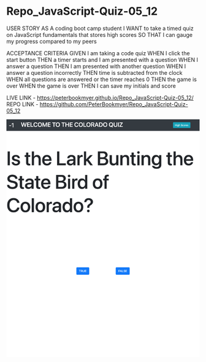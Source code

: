 # Repo_JavaScript-Quiz-05_12

USER STORY
AS A coding boot camp student
I WANT to take a timed quiz on JavaScript fundamentals that stores high scores
SO THAT I can gauge my progress compared to my peers

ACCEPTANCE CRITERIA
GIVEN I am taking a code quiz
WHEN I click the start button
THEN a timer starts and I am presented with a question
WHEN I answer a question
THEN I am presented with another question
WHEN I answer a question incorrectly
THEN time is subtracted from the clock
WHEN all questions are answered or the timer reaches 0
THEN the game is over
WHEN the game is over
THEN I can save my initials and score

LIVE LINK - https://peterbookmyer.github.io/Repo_JavaScript-Quiz-05_12/
REPO LINK - https://github.com/PeterBookmyer/Repo_JavaScript-Quiz-05_12

![alt text](/screenshot.png "Screenshot of Application")
